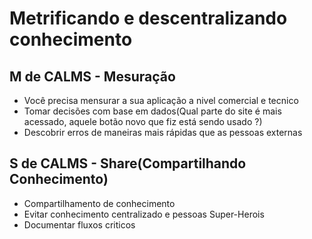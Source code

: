 # Metrificando e descentralizando conhecimento

## M de CALMS - Mesuração

- Você precisa mensurar a sua aplicação a nivel comercial e tecnico
- Tomar decisões com base em dados(Qual parte do site é mais acessado, aquele botão novo que fiz está sendo usado ?)
- Descobrir erros de maneiras mais rápidas que as pessoas externas

## S de CALMS - Share(Compartilhando Conhecimento)

- Compartilhamento de conhecimento
- Evitar conhecimento centralizado e pessoas Super-Herois
- Documentar fluxos criticos
